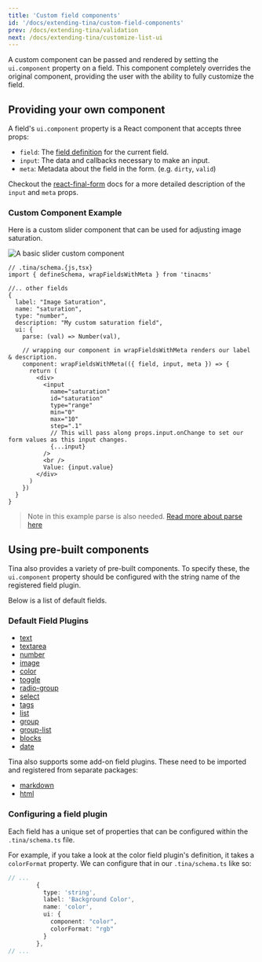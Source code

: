 ```yaml
---
title: 'Custom field components'
id: '/docs/extending-tina/custom-field-components'
prev: /docs/extending-tina/validation
next: /docs/extending-tina/customize-list-ui
---
```


A custom component can be passed and rendered by setting the `ui.component` property on a field. This component completely overrides the original component, providing the user with the ability to fully customize the field.

## Providing your own component

A field's `ui.component` property is a React component that accepts three props:

- `field`: The [field definition](https://tinacms.org/docs/reference/toolkit/fields) for the current field.
- `input`: The data and callbacks necessary to make an input.
- `meta`: Metadata about the field in the form. (e.g. `dirty`, `valid`)

Checkout the [react-final-form](https://github.com/final-form/react-final-form#fieldrenderprops) docs for a more detailed description of the `input` and `meta` props.

### Custom Component Example

Here is a custom slider component that can be used for adjusting image saturation.

![A basic slider custom component](https://res.cloudinary.com/forestry-demo/image/upload/v1652976482/tina-io/docs/extending-tina/image-saturation.png)

```tsx
// .tina/schema.{js,tsx}
import { defineSchema, wrapFieldsWithMeta } from 'tinacms'

//.. other fields
{
  label: "Image Saturation",
  name: "saturation",
  type: "number",
  description: "My custom saturation field",
  ui: {
    parse: (val) => Number(val),

    // wrapping our component in wrapFieldsWithMeta renders our label & description.
    component: wrapFieldsWithMeta(({ field, input, meta }) => {
      return (
        <div>
          <input
            name="saturation"
            id="saturation"
            type="range"
            min="0"
            max="10"
            step=".1"
            // This will pass along props.input.onChange to set our form values as this input changes.
            {...input}
          />
          <br />
          Value: {input.value}
        </div>
      )
    })
  }
}
```

> Note in this example parse is also needed. [Read more about parse here](/docs/extending-tina/format-and-parse.md)

## Using pre-built components

Tina also provides a variety of pre-built components. To specify these, the `ui.component` property should be configured with the string name of the registered field plugin.

Below is a list of default fields.

### Default Field Plugins

- [text](/docs/reference/toolkit/fields/text/)
- [textarea](/docs/reference/toolkit/fields/textarea/)
- [number](/docs/reference/toolkit/fields/number/)
- [image](/docs/reference/toolkit/fields/image/)
- [color](/docs/reference/toolkit/fields/color/)
- [toggle](/docs/reference/toolkit/fields/toggle/)
- [radio-group](/docs/reference/toolkit/fields/radio-group/)
- [select](/docs/reference/toolkit/fields/select/)
- [tags](/docs/reference/toolkit/fields/tags/)
- [list](/docs/reference/toolkit/fields/list/)
- [group](/docs/reference/toolkit/fields/group/)
- [group-list](/docs/reference/toolkit/fields/group-list/)
- [blocks](/docs/reference/toolkit/fields/blocks/)
- [date](/docs/reference/toolkit/fields/date/)

Tina also supports some add-on field plugins. These need to be imported and registered from separate packages:

- [markdown](/docs/reference/toolkit/fields/markdown/)
- [html](/docs/reference/toolkit/fields/html/)

### Configuring a field plugin

Each field has a unique set of properties that can be configured within the `.tina/schema.ts` file.

For example, if you take a look at the color field plugin's definition, it takes a `colorFormat` property. We can configure that in our `.tina/schema.ts` like so:

```ts
// ...
        {
          type: 'string',
          label: 'Background Color',
          name: 'color',
          ui: {
            component: "color",
            colorFormat: "rgb"
          }
        },
// ...
```
